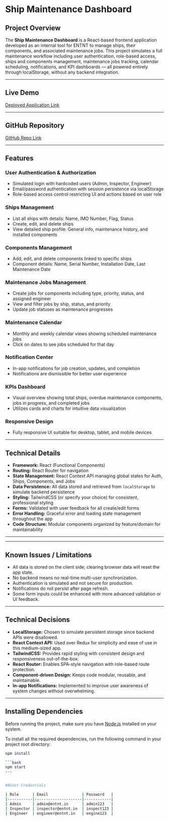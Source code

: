 # Ship Maintenance Dashboard

## Project Overview

The **Ship Maintenance Dashboard** is a React-based frontend application developed as an internal tool for ENTNT to manage ships, their components, and associated maintenance jobs. This project simulates a full maintenance workflow including user authentication, role-based access, ships and components management, maintenance jobs tracking, calendar scheduling, notifications, and KPI dashboards — all powered entirely through localStorage, without any backend integration.

---

## Live Demo

[Deployed Application Link](ship-maintenance-entnt-ten.vercel.app)

---

## GitHub Repository

[GitHub Repo Link]([YOUR_GITHUB_REPO_LINK_HERE](https://github.com/Prachi2589/Ship_maintenance_entnt/))

---

## Features

### User Authentication & Authorization
- Simulated login with hardcoded users (Admin, Inspector, Engineer)
- Email/password authentication with session persistence via localStorage
- Role-based access control restricting UI and actions based on user role

### Ships Management
- List all ships with details: Name, IMO Number, Flag, Status
- Create, edit, and delete ships
- View detailed ship profile: General info, maintenance history, and installed components

### Components Management
- Add, edit, and delete components linked to specific ships
- Component details: Name, Serial Number, Installation Date, Last Maintenance Date

### Maintenance Jobs Management
- Create jobs for components including type, priority, status, and assigned engineer
- View and filter jobs by ship, status, and priority
- Update job statuses as maintenance progresses

### Maintenance Calendar
- Monthly and weekly calendar views showing scheduled maintenance jobs
- Click on dates to see jobs scheduled for that day

### Notification Center
- In-app notifications for job creation, updates, and completion
- Notifications are dismissible for better user experience

### KPIs Dashboard
- Visual overview showing total ships, overdue maintenance components, jobs in progress, and completed jobs
- Utilizes cards and charts for intuitive data visualization

### Responsive Design
- Fully responsive UI suitable for desktop, tablet, and mobile devices

---

## Technical Details

- **Framework:** React (Functional Components)
- **Routing:** React Router for navigation
- **State Management:** React Context API managing global states for Auth, Ships, Components, and Jobs
- **Data Persistence:** All data stored and retrieved from `localStorage` to simulate backend persistence
- **Styling:** TailwindCSS (or specify your choice) for consistent, professional styling
- **Forms:** Validated with user feedback for all create/edit forms
- **Error Handling:** Graceful error and loading state management throughout the app
- **Code Structure:** Modular components organized by feature/domain for maintainability

---



---

## Known Issues / Limitations

- All data is stored on the client side; clearing browser data will reset the app state.
- No backend means no real-time multi-user synchronization.
- Authentication is simulated and not secure for production.
- Notifications do not persist after page refresh.
- Some form inputs could be enhanced with more advanced validation or UI feedback.

---

## Technical Decisions

- **LocalStorage:** Chosen to simulate persistent storage since backend APIs were disallowed.
- **React Context API:** Used over Redux for simplicity and ease of use in this medium-sized app.
- **TailwindCSS:** Provides rapid styling with consistent design and responsiveness out-of-the-box.
- **React Router:** Enables SPA-style navigation with role-based route protection.
- **Component-driven Design:** Keeps code modular, reusable, and maintainable.
- **In-app Notifications:** Implemented to improve user awareness of system changes without overwhelming.

---

## Installing Dependencies

Before running the project, make sure you have [Node.js](https://nodejs.org/) installed on your system.

To install all the required dependencies, run the following command in your project root directory:

```bash
npm install

```bash
npm start
---


##User Credentials

| Role      | Email               | Password   |
|-----------|---------------------|------------|
| Admin     | admin@entnt.in      | admin123   |
| Inspector | inspector@entnt.in  | inspect123 |
| Engineer  | engineer@entnt.in   | engine123  |
